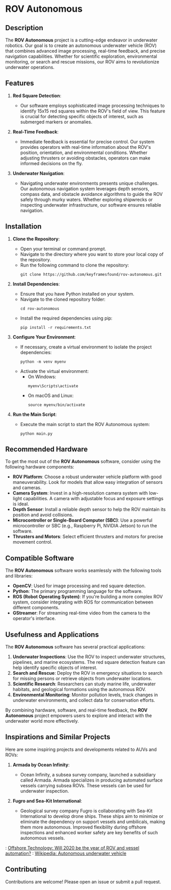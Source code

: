 # ROV Autonomous

## Description

The **ROV Autonomous** project is a cutting-edge endeavor in underwater robotics. Our goal is to create an autonomous underwater vehicle (ROV) that combines advanced image processing, real-time feedback, and precise navigation capabilities. Whether for scientific exploration, environmental monitoring, or search and rescue missions, our ROV aims to revolutionize underwater operations.

## Features

1. **Red Square Detection**:
   - Our software employs sophisticated image processing techniques to identify 15x15 red squares within the ROV's field of view. This feature is crucial for detecting specific objects of interest, such as submerged markers or anomalies.

2. **Real-Time Feedback**:
   - Immediate feedback is essential for precise control. Our system provides operators with real-time information about the ROV's position, orientation, and environmental conditions. Whether adjusting thrusters or avoiding obstacles, operators can make informed decisions on the fly.

3. **Underwater Navigation**:
   - Navigating underwater environments presents unique challenges. Our autonomous navigation system leverages depth sensors, compass data, and obstacle avoidance algorithms to guide the ROV safely through murky waters. Whether exploring shipwrecks or inspecting underwater infrastructure, our software ensures reliable navigation.

## Installation
1. **Clone the Repository**:
   - Open your terminal or command prompt.
   - Navigate to the directory where you want to store your local copy of the repository.
   - Run the following command to clone the repository:
     ```
     git clone https://github.com/keyframesfound/rov-autonomous.git
     ```

2. **Install Dependencies**:
   - Ensure that you have Python installed on your system.
   - Navigate to the cloned repository folder:
     ```
     cd rov-autonomous
     ```
   - Install the required dependencies using pip:
     ```
     pip install -r requirements.txt
     ```

3. **Configure Your Environment**:
   - If necessary, create a virtual environment to isolate the project dependencies:
     ```
     python -m venv myenv
     ```
   - Activate the virtual environment:
     - On Windows:
       ```
       myenv\Scripts\activate
       ```
     - On macOS and Linux:
       ```
       source myenv/bin/activate
       ```

4. **Run the Main Script**:
   - Execute the main script to start the ROV Autonomous system:
     ```
     python main.py
     ```

## Recommended Hardware

To get the most out of the **ROV Autonomous** software, consider using the following hardware components:

- **ROV Platform**: Choose a robust underwater vehicle platform with good maneuverability. Look for models that allow easy integration of sensors and cameras.
- **Camera System**: Invest in a high-resolution camera system with low-light capabilities. A camera with adjustable focus and exposure settings is ideal.
- **Depth Sensor**: Install a reliable depth sensor to help the ROV maintain its position and avoid collisions.
- **Microcontroller or Single-Board Computer (SBC)**: Use a powerful microcontroller or SBC (e.g., Raspberry Pi, NVIDIA Jetson) to run the software.
- **Thrusters and Motors**: Select efficient thrusters and motors for precise movement control.

## Compatible Software

The **ROV Autonomous** software works seamlessly with the following tools and libraries:

- **OpenCV**: Used for image processing and red square detection.
- **Python**: The primary programming language for the software.
- **ROS (Robot Operating System)**: If you're building a more complex ROV system, consider integrating with ROS for communication between different components.
- **GStreamer**: For streaming real-time video from the camera to the operator's interface.

## Usefulness and Applications

The **ROV Autonomous** software has several practical applications:

1. **Underwater Inspections**: Use the ROV to inspect underwater structures, pipelines, and marine ecosystems. The red square detection feature can help identify specific objects of interest.
2. **Search and Rescue**: Deploy the ROV in emergency situations to search for missing persons or retrieve objects from underwater locations.
3. **Scientific Research**: Researchers can study marine life, underwater habitats, and geological formations using the autonomous ROV.
4. **Environmental Monitoring**: Monitor pollution levels, track changes in underwater environments, and collect data for conservation efforts.

By combining hardware, software, and real-time feedback, the **ROV Autonomous** project empowers users to explore and interact with the underwater world more effectively.

## Inspirations and Similar Projects

Here are some inspiring projects and developments related to AUVs and ROVs:

1. **Armada by Ocean Infinity**:
   - Ocean Infinity, a subsea survey company, launched a subsidiary called Armada. Armada specializes in producing automated surface vessels carrying subsea ROVs. These vessels can be used for underwater inspection.

2. **Fugro and Sea-Kit International**:
   - Geological survey company Fugro is collaborating with Sea-Kit International to develop drone ships. These ships aim to minimize or eliminate the dependency on support vessels and umbilicals, making them more autonomous. Improved flexibility during offshore inspections and enhanced worker safety are key benefits of such autonomous vessels.


: [Offshore Technology: Will 2020 be the year of ROV and vessel automation?](https://www.offshore-technology.com/features/vessel-automated-uavs-rovs-offshore/)
: [Wikipedia: Autonomous underwater vehicle](https://en.wikipedia.org/wiki/Autonomous_underwater_vehicle)

## Contributing

Contributions are welcome! Please open an issue or submit a pull request.
